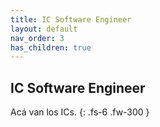 ```yaml
---
title: IC Software Engineer
layout: default
nav_order: 3
has_children: true
---
```


## IC Software Engineer

Acá van los ICs.
{: .fs-6 .fw-300 }